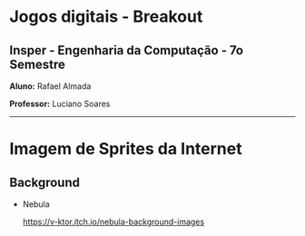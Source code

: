 # Jogos digitais - Breakout

## Insper - Engenharia da Computação - 7o Semestre

**Aluno:** Rafael Almada

**Professor:** Luciano Soares

___

# Imagem de Sprites da Internet

## Background

- Nebula
	
	https://v-ktor.itch.io/nebula-background-images 

